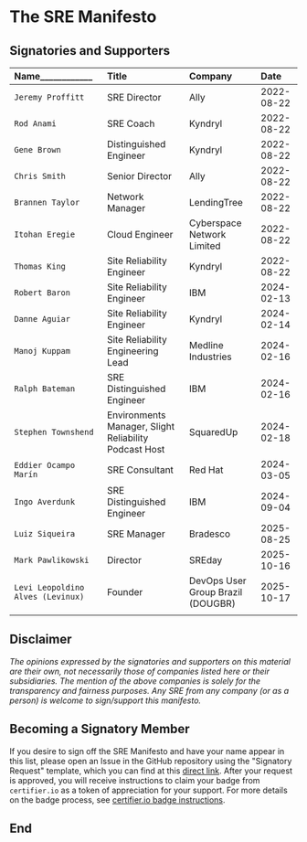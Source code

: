 # The SRE Manifesto

## Signatories and Supporters

| **Name____________** | **Title** | **Company** | **Date** |
|:---------|:----------|:------------|:---------|
| `Jeremy Proffitt`| SRE Director | Ally | 2022-08-22 |
| `Rod Anami` | SRE Coach | Kyndryl | 2022-08-22 |
| `Gene Brown` | Distinguished Engineer | Kyndryl | 2022-08-22 |
| `Chris Smith` | Senior Director | Ally | 2022-08-22 |
| `Brannen Taylor` | Network Manager | LendingTree | 2022-08-22 |
| `Itohan Eregie` | Cloud Engineer | Cyberspace Network Limited | 2022-08-22 |
| `Thomas King` | Site Reliability Engineer | Kyndryl | 2022-08-22 |
| `Robert Baron` | Site Reliability Engineer | IBM | 2024-02-13 |
| `Danne Aguiar` | Site Reliability Engineer | Kyndryl | 2024-02-14 |
| `Manoj Kuppam` | Site Reliability Engineering Lead |  Medline Industries |2024-02-16 |
| `Ralph Bateman` | SRE Distinguished Engineer | IBM | 2024-02-16 |
| `Stephen Townshend` | Environments Manager, Slight Reliability Podcast Host | SquaredUp | 2024-02-18 |
| `Eddier Ocampo Marín` | SRE Consultant | Red Hat | 2024-03-05 |
| `Ingo Averdunk` | SRE Distinguished Engineer | IBM | 2024-09-04 |
| `Luiz Siqueira` | SRE Manager | Bradesco | 2025-08-25 |
| `Mark Pawlikowski` | Director | SREday | 2025-10-16 |
| `Levi Leopoldino Alves (Levinux)` | Founder | DevOps User Group Brazil (DOUGBR) | 2025-10-17 |
| | | | |

## Disclaimer

_The opinions expressed by the signatories and supporters on this material are their own, not necessarily those of companies listed here or their subsidiaries. The mention of the above companies is solely for the transparency and fairness purposes. Any SRE from any company (or as a person) is welcome to sign/support this manifesto._

## Becoming a Signatory Member

If you desire to sign off the SRE Manifesto and have your name appear in this list, please open an Issue in the GitHub repository using the "Signatory Request" template, which you can find at this [direct link](https://github.com/sre-manifesto/sre-manifesto/issues/new?template=signatory-request.md). After your request is approved, you will receive instructions to claim your badge from `certifier.io` as a token of appreciation for your support. For more details on the badge process, see [certifier.io badge instructions](https://certifier.io/help).

## End
